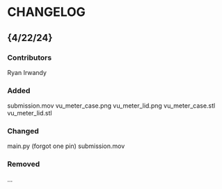 # CHANGELOG

## {4/22/24}
### Contributors
Ryan Irwandy

### Added
submission.mov 
vu_meter_case.png
vu_meter_lid.png
vu_meter_case.stl
vu_meter_lid.stl

### Changed
main.py (forgot one pin)
submission.mov 


### Removed
... 

